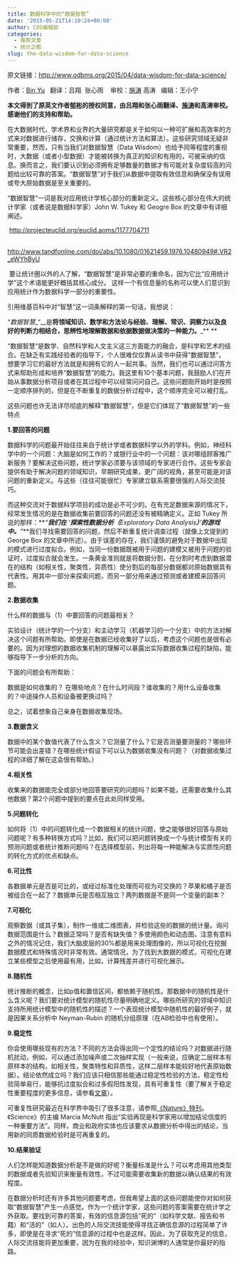```yaml
---
title: 数据科学中的“数据智慧”
date: '2015-05-21T14:20:24+00:00'
author: COS编辑部
categories:
  - 推荐文章
  - 统计之都
slug: the-data-wisdom-for-data-science
---
```


原文链接：<a href="http://www.odbms.org/2015/04/data-wisdom-for-data-science/" target="_blank">http://www.odbms.org/2015/04/data-wisdom-for-data-science/</a>

作者：<a href="http://www.stat.berkeley.edu/~binyu/Site/Welcome.html" target="_blank">Bin Yu</a>   翻译：吕翔  张心雨    审校：<a href="http://blog.cos.name/taoshi/" target="_blank">施涛</a> 高涛   编辑：王小宁

**本文得到了原英文作者<a href="http://www.stat.berkeley.edu/~binyu/Site/Welcome.html" target="_blank">郁彬</a>的授权同意，由吕翔和张心雨翻译、<a href="http://blog.cos.name/taoshi/" target="_blank">施涛</a>和高涛审校。感谢他们的支持和帮助。**

在大数据时代，学术界和业界的大量研究都是关于如何以一种可扩展和高效率的方式来对数据进行储存，交换和计算（通过统计方法和算法）。这些研究领域无疑非常重要，然而，只有当我们对数据智慧（Data Wisdom）也给予同等程度的重视时，大数据（或者小型数据）才能被转换为真正的知识和有用的，可被采纳的信息。换而言之，我们要认识到必须拥有足够数量的数据才有可能对复杂度较高的问题给出较可靠的答案。“数据智慧”对于我们从数据中提取有效信息和确保没有误用或夸大原始数据是至关重要的。

“数据智慧”一词是我对应用统计学核心部分的重新定义。这些核心部分在伟大的统计学家（或者说是数据科学家）John W. Tukey 和 Geogre Box 的文章中有详细阐述。

<!--more-->

<p style="text-align: left;">
   <a href="http://projecteuclid.org/euclid.aoms/1177704711" target="_blank">http://projecteuclid.org/euclid.aoms/1177704711</a>
</p>

<p style="text-align: left;">
        <a href="http://www.tandfonline.com/doi/abs/10.1080/01621459.1976.10480949#.VR2_eWYhByU" target="_blank">http://www.tandfonline.com/doi/abs/10.1080/01621459.1976.10480949#.VR2_eWYhByU</a>
</p>

 要让统计圈以外的人了解，“数据智慧”是非常必要的重命名，因为它比“应用统计学”这个术语能更好概括其核心成分。 这样一个有信息量的名称可以使人们意识到应用统计作为数据科学一部分的重要性。

引用维基百科中对“智慧“这一词条解释的第一句话，我想说：

“_数据智慧__“__是**将领域知识、数学和方法论与经验、理解、常识、洞察力以及良好的判断力相结合，思辨性地理解数据和依据数据做决策的一种能力。**_** **

“数据智慧“是数学、自然科学和人文主义这三方面能力的融合，是科学和艺术的结合。在缺乏有实践经验者的指导下，个人很难仅仅靠从读书中获得“数据智慧”， 想要学习它的最好方法就是和拥有它的人一起共事。当然，我们也可以通过问答方式来帮助形成和培养“数据智慧”的能力。我这里有10个基本问题，我鼓励人们在开始从事数据分析项目或者在其过程中可以经常问问自己。这些问题刚开始时是按照一定顺序排列的，但是在不断重复的数据分析过程中，这个顺序完全可以被打乱。

这些问题也许无法详尽彻底的解释“数据智慧”，但是它们体现了“数据智慧”的一些特点

**1.要回答的问题**

数据科学的问题最开始往往来自于统计学或者数据科学以外的学科。例如，神经科学中的一个问题：大脑是如何工作的？或银行业中的一个问题：该对哪组顾客推广新服务？要解决这些问题，统计学家必须要与该领域的专家进行合作。这些专家会提供有助于解决问题的领域知识，早期研究成果，更广阔的视角，甚至可能是对该问题的重新定义。与这些（往往可能很忙）专家建立联系需要很强的人际交流技巧。

而这种交流对于数据科学项目的成功是必不可少的。在有充足数据来源的情况下，经常发生情况的是在数据收集前要回答的问题还没有被精确定义。正如 Tukey 所说的那样：**_“_****_我们在_**** _‘_****_探索性数据分析（_****_Exploratory Data Analysis_****_）_****_’_****_的游戏中。_****_”_**我们寻找需要回答的问题，然后不断重复统计调查过程（就像上文提到的 George Box 的文章中所述）。由于误差的存在，我们谨慎的避免对于数据中出现的模式进行过度拟合。例如，当同一份数据既被用于问题的建模又被用于问题的验证时，过度拟合就会发生。一条黄金准则就是将数据分割，在分割时考虑到数据潜在的结构（如相关性，聚类性，异质性）使分割后的每部分数据都对原始数据具有代表性。用其中一部分来探索问题，而另一部分用来通过预测或者建模来回答问题。

**2.数据收集**

什么样的数据与（1）中要回答的问题最相关？

实验设计（统计学的一个分支）和主动学习（机器学习的一个分支）中的方法对解决这个问题有所帮助。即使是在数据已经收集好了以后，考虑这个问题也是很有必要的。因为对理想的数据收集机制的理解可以暴露出实际数据收集过程的缺陷，能够指导下一步分析的方向。

下面的问题会有所帮助：

数据是如何收集的？ 在哪些地点？在什么时间段？谁收集的？用什么设备收集的？中途操作人员和设备被更换过吗？

总之，试着想象自己亲身在数据收集现场。

**3.数据含义**

数据中的某个数值代表了什么含义？它测量了什么？它是否测量要测量的？哪些环节可能会出差错？在哪些统计假设下可以认为数据收集没有问题？（对数据收集过程的详细了解在这会很有帮助。）

**4.相关性**

收集来的数据能完全或部分地回答要研究的问题吗？如果不能，还需要收集什么其他数据？第2个问题中提到的要点在此处同样受用。

**5.问题转化**

如何将（1）中的问题转化成一个数据相关的统计问题，使之能够很好回答与原始问题呢？有多种转换方式吗？比如，我们可以把问题转换成一个与统计模型有关的预测问题或者统计推断问题吗？在选择模型前，列出将每一种能解决与实质性问题的转化方式的优点和缺点。

**6.可比性**

各数据单元是否是可比的，或经过标准化处理而可视为可交换的？苹果和橘子是否被组合在一起了？数据单元是否相互独立？两列数据是不是同一个变量的副本？

**7.可视化**

观察数据（或其子集），制作一维或二维图表，并检验这些的数据的统计量。询问数据范围是什么？数据正常吗？是否有缺失值？多使用颜色和动态图，注意有意料之外的情况记住，我们大脑皮层的30%都是用来处理图像的，所以可视化在挖掘数据模式和特殊情况时非常有效。通常情况，为了找到大数据的模式，可视化在建立某些模型之后使用最有用，比如，计算残差并进行可视化展示。

**8.随机性**

统计推断的概念，比如p值和置信区间，都依赖于随机性。那数据中的随机性是什么含义呢？我们要对统计模型的随机性尽量明确地定义。哪些所研究的领域中知识支持所用统计模型中的随机性的描述？一个表现统计模型中随机性的最好例子，就是因果关系分析中 Neyman-Rubin 的随机分组原理（在AB检验中也有使用）。

**9.稳定性**

你会使用哪些现有的方法？不同的方法会得出同一个定性的结论吗？对数据进行随机扰动，例如，可以通过添加噪声或二次抽样实现（一般来说，应确定二层样本有原样本的结构，如相关性，聚类特性和异质性，这样二层样本能较好地代表原始数据）。结论依然成立吗？我们应该只相信那些能通过稳定性检验的方法，稳定性检验简单易行，能够抗过度拟合和过多假阳性发现，具有可重复性（要了解关于稳定性重要程度的更多信息，请参看<a href="http://projecteuclid.org/euclid.bj/1377612862" target="_blank">文章</a>）。

可重复性研究最近在科学界中吸引了很多注意，请参照<a href="http://www.nature.com/nature/focus/reproducibility/" target="_blank">《Nature》特刊</a>。《Science》的主编 Marcia McNutt 指出“实验再现是科学家用以增加结论信度的一种重要方法”。同样，商业和政府实体也应该要求从数据分析中得出的结论，当用新的同质数据检验时是可再重复的。

**10.结果验证**

人们怎样能知道数据分析是不是做的好呢？衡量标准是什么？可以考虑用其他类型的数据或者先验知识来衡量有效性，不过可能需要收集新的数据以确认结果的有效程度。

在数据分析时还有许多其他问题要考虑，但我希望上面的这些问题能使你对如何获取“数据智慧”产生一点感觉。作为一个统计学家，这些问题的答案需要在统计学之外获取。要找到可靠的答案，有效的信息源包括“死的”（如科学文献、报告和书籍）和“活的”（如人）。出色的人际交流技能使得寻找正确信息源的过程简单了许多，即使是在寻求“死的”信息源的过程中也是这样。因此，为了获取充足的信息，人际交流技能将更加重要，因为在我的经验中，知识渊博的人通常是你最好的指路。
